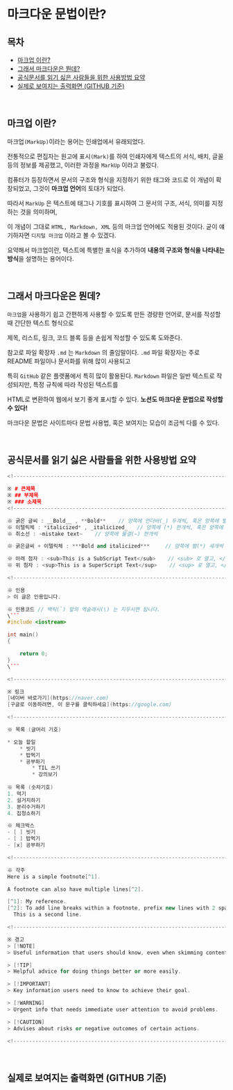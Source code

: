 # 마크다운 문법이란?

## 목차
* [마크업 이란?](#마크업-이란)
* [그래서 마크다운은 뭔데?](#그래서-마크다운은-뭔데)
* [공식문서를 읽기 싫은 사람들을 위한 사용방법 요약](#공식문서를-읽기-싫은-사람들을-위한-사용방법-요약)
* [실제로 보여지는 출력화면 (GITHUB 기준)](#실제로-보여지는-출력화면-github-기준)

</br>

## 마크업 이란?

마크업`(MarkUp)`이라는 용어는 인쇄업에서 유래되었다.

전통적으로 편집자는 원고에 표시`(Mark)`를 하여 인쇄자에게 텍스트의 서식, 배치, 글꼴 등의 정보를 제공했고, 이러한 과정을 `MarkUp` 이라고 불렀다.

컴퓨터가 등장하면서 문서의 구조와 형식을 지정하기 위한 태그와 코드로 이 개념이 확장되었고, 그것이 **마크업 언어**의 토대가 되었다.

따라서 `MarkUp` 은 텍스트에 태그나 기호를 표시하여 그 문서의 구조, 서식, 의미를 지정하는 것을 의미하며,

이 개념이 그대로 `HTML, Markdown, XML` 등의 마크업 언어에도 적용된 것이다. 굳이 얘기하자면 `디지털 마크업` 이라고 볼 수 있겠다.

요약해서 마크업이란, 텍스트에 특별한 표식을 추가하여 **내용의 구조와 형식을 나타내는 방식**을 설명하는 용어이다.

</br>

## 그래서 마크다운은 뭔데?

`마크업`을 사용하기 쉽고 간편하게 사용할 수 있도록 만든 경량한 언어로, 문서를 작성할 때 간단한 텍스트 형식으로

제목, 리스트, 링크, 코드 블록 등을 손쉽게 작성할 수 있도록 도와준다.

참고로 파일 확장자 `.md` 는 `Markdown` 의 줄임말이다. `.md` 파일 확장자는 주로 README 파일이나 문서화를 위해 많이 사용되고

특히 `GitHub` 같은 플랫폼에서 특히 많이 활용된다. `Markdown` 파일은 일반 텍스트로 작성되지만, 특정 규칙에 따라 작성된 텍스트를

HTML로 변환하여 웹에서 보기 좋게 표시할 수 있다. **노션도 마크다운 문법으로 작성할 수 있다!**

마크다운 문법은 사이트마다 문법 사용법, 혹은 보여지는 모습이 조금씩 다를 수 있다.

</br>

## 공식문서를 읽기 싫은 사람들을 위한 사용방법 요약

```cpp
<!------------------------------------------------------------------------------------------------->

※ # 큰제목
※ ## 부제목
※ ### 소제목
<!------------------------------------------------------------------------------------------------->

※ 굵은 글씨 : __Bold__ , **Bold**    // 양쪽에 언더바(_) 두개씩, 혹은 양쪽에 별(*) 두개씩
※ 이텔릭체 : *italicized* , _italicized_   // 양쪽에 (*) 한개씩, 혹은 양쪽에 언더바(_) 한개씩
※ 취소선 : ~mistake text~    // 양쪽에 물결(~) 한개씩

※ 굵은글씨 + 이텔릭체 : ***Bold and italicized***     // 양쪽에 별(*) 세개씩

※ 아래 첨자 : <sub>This is a SubScript Text</sub>    // <sub> 로 열고, </sub> 로 닫습니다.
※ 위 첨자 : <sup>This is a SuperScript Text</sup>    // <sup> 로 열고, </sup> 로 닫습니다.

<!------------------------------------------------------------------------------------------------->

※ 인용
> 이 글은 인용입니다.

※ 인용코드 // 백틱(`) 앞의 역슬래시(\) 는 지우시면 됩니다.
\```
#include <iostream>

int main()
{

	return 0;
}
\```

<!------------------------------------------------------------------------------------------------->

※ 링크
[네이버 바로가기](https://naver.com)
[구글로 이동하려면, 이 문구를 클릭하세요](https://google.com)

<!------------------------------------------------------------------------------------------------->

※ 목록 (글머리 기호)

* 오늘 할일
	* 씻기
	* 밥먹기
	* 공부하기
		* TIL 쓰기
		* 강의보기
		
※ 목록 (숫자기호)
1. 먹기
2. 설거지하기
3. 분리수거하기
4. 집청소하기

※ 체크박스
- [ ] 씻기
- [ ] 밥먹기
- [x] 공부하기

<!------------------------------------------------------------------------------------------------->

※ 각주
Here is a simple footnote[^1].

A footnote can also have multiple lines[^2].

[^1]: My reference.
[^2]: To add line breaks within a footnote, prefix new lines with 2 spaces.
  This is a second line.

<!------------------------------------------------------------------------------------------------->

※ 경고
> [!NOTE]
> Useful information that users should know, even when skimming content.

> [!TIP]
> Helpful advice for doing things better or more easily.

> [!IMPORTANT]
> Key information users need to know to achieve their goal.

> [!WARNING]
> Urgent info that needs immediate user attention to avoid problems.

> [!CAUTION]
> Advises about risks or negative outcomes of certain actions.

<!------------------------------------------------------------------------------------------------->
```

</br>

## 실제로 보여지는 출력화면 (GITHUB 기준)
